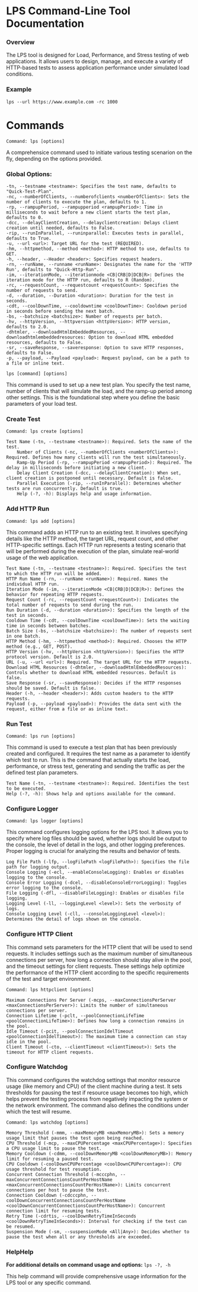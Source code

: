 # LPS Command-Line Tool Documentation

### Overview
The LPS tool is designed for Load, Performance, and Stress testing of web applications. It allows users to design, manage, and execute a variety of HTTP-based tests to assess application performance under simulated load conditions.


### Example
`lps --url https://www.example.com -rc 1000`


# Commands

`Command: lps [options]`

A comprehensice command used to initiate various testing scenarion on the fly, depending on the options provided.


### Global Options:
    -tn, --testname <testname>: Specifies the test name, defaults to "Quick-Test-Plan".
    -nc, --numberOfClients, --numberofclients <numberOfClients>: Sets the number of clients to execute the plan, defaults to 1.
    -rp, --rampupPeriod, --rampupperiod <rampupPeriod>: Time in milliseconds to wait before a new client starts the test plan, defaults to 0.
    -dcc, --delayClientCreation, --delayclientcreation: Delays client creation until needed, defaults to False.
    -rip, --runInParallel, --runinparallel: Executes tests in parallel, defaults to True.
    -u, --url <url>: Target URL for the test (REQUIRED).
    -hm, --httpmethod, --method <method>: HTTP method to use, defaults to GET.
    -h, --header, --Header <header>: Specifies request headers.
    -rn, --runName, --runname <runName>: Designates the name for the 'HTTP Run', defaults to "Quick-Http-Run".
    -im, --iterationMode, --iterationmode <CB|CRB|D|DCB|R>: Defines the iteration mode for the HTTP run, defaults to R (Random).
    -rc, --requestCount, --requestcount <requestCount>: Specifies the number of requests to send.
    -d, --duration, --Duration <duration>: Duration for the test in seconds.
    -cdt, --coolDownTime, --cooldowntime <coolDownTime>: Cooldown period in seconds before sending the next batch.
    -bs, --batchsize <batchsize>: Number of requests per batch.
    -hv, --httpVersion, --httpversion <httpVersion>: HTTP version, defaults to 2.0.
    -dhtmler, --downloadHtmlEmbeddedResources, --downloadhtmlembeddedresources: Option to download HTML embedded resources, defaults to False.
    -sr, --saveResponse, --saveresponse: Option to save HTTP responses, defaults to False.
    -p, --payload, --Payload <payload>: Request payload, can be a path to a file or inline text.


  
`lps [command] [options]`

This command is used to set up a new test plan. You specify the test name, number of clients that will simulate the load, and the ramp-up period among other settings. This is the foundational step where you define the basic parameters of your load test.

  
### Create Test
`Command: lps create [options]`

    Test Name (-tn, --testname <testname>): Required. Sets the name of the test.
        Number of Clients (-nc, --numberOfClients <numberOfClients>): Required. Defines how many clients will run the test simultaneously.
        Ramp-Up Period (-rp, --rampupPeriod <rampupPeriod>): Required. The delay in milliseconds before initiating a new client.
        Delay Client Creation (-dcc, --delayClientCreation): When set, client creation is postponed until necessary. Default is false.
        Parallel Execution (-rip, --runInParallel): Determines whether tests are run concurrently. Default is true.
        Help (-?, -h): Displays help and usage information.


### Add HTTP Run
`Command: lps add [options]`

This command adds an HTTP run to an existing test. It involves specifying details like the HTTP method, the target URL, request count, and other HTTP-specific settings. Each HTTP run represents a testing scenario that will be performed during the execution of the plan, simulate real-world usage of the web application.


    Test Name (-tn, --testname <testname>): Required. Specifies the test to which the HTTP run will be added.
    HTTP Run Name (-rn, --runName <runName>): Required. Names the individual HTTP run.
    Iteration Mode (-im, --iterationMode <CB|CRB|D|DCB|R>): Defines the behavior for repeating HTTP requests.
    Request Count (-rc, --requestCount <requestCount>): Indicates the total number of requests to send during the run.
    Run Duration (-d, --duration <duration>): Specifies the length of the test in seconds.
    Cooldown Time (-cdt, --coolDownTime <coolDownTime>): Sets the waiting time in seconds between batches.
    Batch Size (-bs, --batchsize <batchsize>): The number of requests sent in one batch.
    HTTP Method (-hm, --httpmethod <method>): Required. Chooses the HTTP method (e.g., GET, POST).
    HTTP Version (-hv, --httpVersion <httpVersion>): Specifies the HTTP protocol version. Default is 2.0.
    URL (-u, --url <url>): Required. The target URL for the HTTP requests.
    Download HTML Resources (-dhtmler, --downloadHtmlEmbeddedResources): Controls whether to download HTML embedded resources. Default is false.
    Save Response (-sr, --saveResponse): Decides if the HTTP responses should be saved. Default is false.
    Header (-h, --header <header>): Adds custom headers to the HTTP requests.
    Payload (-p, --payload <payload>): Provides the data sent with the request, either from a file or as inline text.

### Run Test  
`Command: lps run [options]`

This command is used to execute a test plan that has been previously created and configured. It requires the test name as a parameter to identify which test to run. This is the command that actually starts the load, performance, or stress test, generating and sending the traffic as per the defined test plan parameters.


    Test Name (-tn, --testname <testname>): Required. Identifies the test to be executed.
    Help (-?, -h): Shows help and options available for the command.
    
### Configure Logger
`Command: lps logger [options]`

This command configures logging options for the LPS tool. It allows you to specify where log files should be saved, whether logs should be output to the console, the level of detail in the logs, and other logging preferences. Proper logging is crucial for analyzing the results and behavior of tests.


    Log File Path (-lfp, --logFilePath <logFilePath>): Specifies the file path for logging output.
    Console Logging (-ecl, --enableConsoleLogging): Enables or disables logging to the console.
    Console Error Logging (-dcel, --disableConsoleErrorLogging): Toggles error logging to the console.
    File Logging (-dfl, --disableFileLogging): Enables or disables file logging.
    Logging Level (-ll, --loggingLevel <level>): Sets the verbosity of logs.
    Console Logging Level (-cll, --consoleLoggingLevel <level>): Determines the detail of logs shown on the console.

### Configure HTTP Client

This command sets parameters for the HTTP client that will be used to send requests. It includes settings such as the maximum number of simultaneous connections per server, how long a connection should stay alive in the pool, and the timeout settings for client requests. These settings help optimize the performance of the HTTP client according to the specific requirements of the test and target environment.


`Command: lps httpclient [options]`

    Maximum Connections Per Server (-mcps, --maxConnectionsPerServer <maxConnectionsPerServer>): Limits the number of simultaneous connections per server.
    Connection Lifetime (-pclt, --poolConnectionLifeTime <poolConnectionLifeTime>): Defines how long a connection remains in the pool.
    Idle Timeout (-pcit, --poolConnectionIdelTimeout <poolConnectionIdelTimeout>): The maximum time a connection can stay idle in the pool.
    Client Timeout (-cto, --clientTimeout <clientTimeout>): Sets the timeout for HTTP client requests.

### Configure Watchdog

This command configures the watchdog settings that monitor resource usage (like memory and CPU) of the client machine during a test. It sets thresholds for pausing the test if resource usage becomes too high, which helps prevent the testing process from negatively impacting the system or the network environment. The command also defines the conditions under which the test will resume.


`Command: lps watchdog [options]`

    Memory Threshold (-mmm, --maxMemoryMB <maxMemoryMB>): Sets a memory usage limit that pauses the test upon being reached.
    CPU Threshold (-mcp, --maxCPUPercentage <maxCPUPercentage>): Specifies a CPU usage limit to pause the test.
    Memory Cooldown (-cdmm, --coolDownMemoryMB <coolDownMemoryMB>): Memory limit for resuming a paused test.
    CPU Cooldown (-coolDownCPUPercentage <coolDownCPUPercentage>): CPU usage threshold for test resumption.
    Concurrent Connection Threshold (-mcccphn, --maxConcurrentConnectionsCountPerHostName <maxConcurrentConnectionsCountPerHostName>): Limits concurrent connections per host to pause the test.
    Connection Cooldown (-cdcccphn, --coolDownConcurrentConnectionsCountPerHostName <coolDownConcurrentConnectionsCountPerHostName>): Concurrent connection limit for resuming tests.
    Retry Time (-cdrtis, --coolDownRetryTimeInSeconds <coolDownRetryTimeInSeconds>): Interval for checking if the test can be resumed.
    Suspension Mode (-sm, --suspensionMode <All|Any>): Decides whether to pause the test when all or any thresholds are exceeded.

### HelpHelp
**For additional details on command usage and options:**
`lps -?, -h`

This help command will provide comprehensive usage information for the LPS tool or any specific command.






